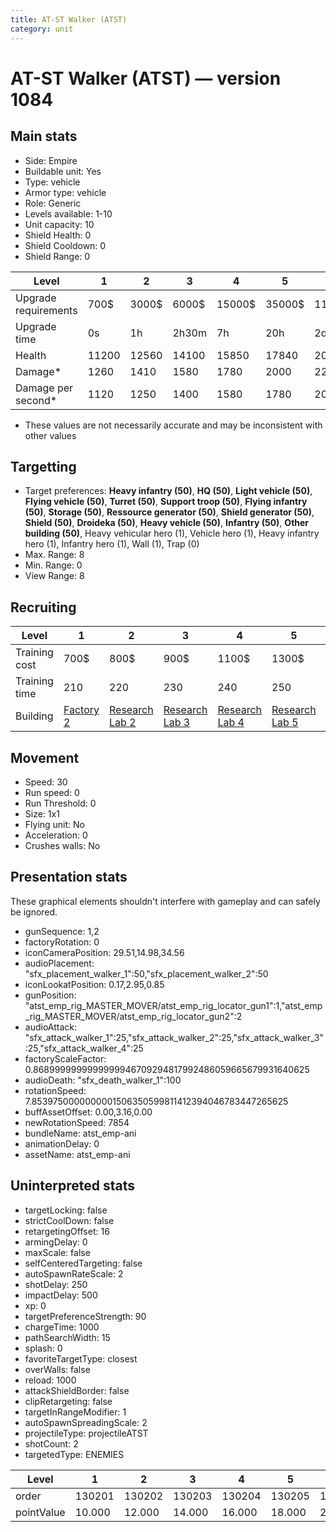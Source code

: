```yaml
---
title: AT-ST Walker (ATST)
category: unit
---
```


# AT-ST Walker (ATST) — version 1084

## Main stats

  * Side: Empire
  * Buildable unit: Yes
  * Type: vehicle
  * Armor type: vehicle
  * Role: Generic
  * Levels available: 1-10
  * Unit capacity: 10
  * Shield Health: 0
  * Shield Cooldown: 0
  * Shield Range: 0

|Level               |1    |2    |3    |4     |5     |6      |7      |8      |9       |10      |
|--------------------|-----|-----|-----|------|------|-------|-------|-------|--------|--------|
|Upgrade requirements|700$ |3000$|6000$|15000$|35000$|115000$|200000$|385000$|1250000$|2250000$|
|Upgrade time        |0s   |1h   |2h30m|7h    |20h   |2d12h  |4d     |6d     |1w1d    |1w5d    |
|Health              |11200|12560|14100|15850 |17840 |20120  |24200  |26400  |28600   |33000   |
|Damage*             |1260 |1410 |1580 |1780  |2000  |2260   |2723   |2970   |3218    |3713    |
|Damage per second*  |1120 |1250 |1400 |1580  |1780  |2010   |2420   |2640   |2860    |3300    |

* These values are not necessarily accurate and may be inconsistent with other values

## Targetting

  * Target preferences: **Heavy infantry (50)**, **HQ (50)**, **Light vehicle (50)**, **Flying vehicle (50)**, **Turret (50)**, **Support troop (50)**, **Flying infantry (50)**, **Storage (50)**, **Ressource generator (50)**, **Shield generator (50)**, **Shield (50)**, **Droideka (50)**, **Heavy vehicle (50)**, **Infantry (50)**, **Other building (50)**, Heavy vehicular hero (1), Vehicle hero (1), Heavy infantry hero (1), Infantry hero (1), Wall (1), Trap (0)
  * Max. Range: 8
  * Min. Range: 0
  * View Range: 8

## Recruiting

|Level        |1                              |2                                      |3                                      |4                                      |5                                      |6                                      |7                                      |8                                      |9                                      |10                                      |
|-------------|-------------------------------|---------------------------------------|---------------------------------------|---------------------------------------|---------------------------------------|---------------------------------------|---------------------------------------|---------------------------------------|---------------------------------------|----------------------------------------|
|Training cost|700$                           |800$                                   |900$                                   |1100$                                  |1300$                                  |1500$                                  |1700$                                  |2000$                                  |2100$                                  |2300$                                   |
|Training time|210                            |220                                    |230                                    |240                                    |250                                    |260                                    |270                                    |280                                    |290                                    |300                                     |
|Building     |[Factory 2](empireFactory.html)|[Research Lab 2](empireOffenseLab.html)|[Research Lab 3](empireOffenseLab.html)|[Research Lab 4](empireOffenseLab.html)|[Research Lab 5](empireOffenseLab.html)|[Research Lab 6](empireOffenseLab.html)|[Research Lab 7](empireOffenseLab.html)|[Research Lab 8](empireOffenseLab.html)|[Research Lab 9](empireOffenseLab.html)|[Research Lab 10](empireOffenseLab.html)|

## Movement

  * Speed: 30
  * Run speed: 0
  * Run Threshold: 0
  * Size: 1x1
  * Flying unit: No
  * Acceleration: 0
  * Crushes walls: No

## Presentation stats

These graphical elements shouldn't interfere with gameplay and can safely be ignored.

  * gunSequence: 1,2
  * factoryRotation: 0
  * iconCameraPosition: 29.51,14.98,34.56
  * audioPlacement: "sfx_placement_walker_1":50,"sfx_placement_walker_2":50
  * iconLookatPosition: 0.17,2.95,0.85
  * gunPosition: "atst_emp_rig_MASTER_MOVER/atst_emp_rig_locator_gun1":1,"atst_emp_rig_MASTER_MOVER/atst_emp_rig_locator_gun2":2
  * audioAttack: "sfx_attack_walker_1":25,"sfx_attack_walker_2":25,"sfx_attack_walker_3":25,"sfx_attack_walker_4":25
  * factoryScaleFactor: 0.8689999999999999946709294817992486059665679931640625
  * audioDeath: "sfx_death_walker_1":100
  * rotationSpeed: 7.8539750000000001506350599811412394046783447265625
  * buffAssetOffset: 0.00,3.16,0.00
  * newRotationSpeed: 7854
  * bundleName: atst_emp-ani
  * animationDelay: 0
  * assetName: atst_emp-ani

## Uninterpreted stats

  * targetLocking: false
  * strictCoolDown: false
  * retargetingOffset: 16
  * armingDelay: 0
  * maxScale: false
  * selfCenteredTargeting: false
  * autoSpawnRateScale: 2
  * shotDelay: 250
  * impactDelay: 500
  * xp: 0
  * targetPreferenceStrength: 90
  * chargeTime: 1000
  * pathSearchWidth: 15
  * splash: 0
  * favoriteTargetType: closest
  * overWalls: false
  * reload: 1000
  * attackShieldBorder: false
  * clipRetargeting: false
  * targetInRangeModifier: 1
  * autoSpawnSpreadingScale: 2
  * projectileType: projectileATST
  * shotCount: 2
  * targetedType: ENEMIES

|Level     |1     |2     |3     |4     |5     |6     |7     |8     |9     |10    |
|----------|------|------|------|------|------|------|------|------|------|------|
|order     |130201|130202|130203|130204|130205|130206|130207|130208|130209|130210|
|pointValue|10.000|12.000|14.000|16.000|18.000|20.000|22.000|24.000|26.000|30.000|

